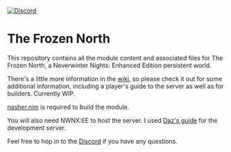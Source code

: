 [![Discord](https://img.shields.io/discord/382306806866771978.svg?colorB=7289DA&label=Discord&logo=Discord&logoColor=7289DA&style=flat-square)](https://discord.gg/qKqRUDZ)

# The Frozen North

This repository contains all the module content and associated files for The Frozen North, a Neverwinter Nights: Enhanced Edition persistent world.

There's a little more information in the [wiki](https://github.com/b5635/the-frozen-north/wiki), so please check it out for some additional information, including a player's guide to the server as well as for builders. Currently WIP.

[nasher.nim](https://github.com/squattingmonk/nasher.nim) is required to build the module.

You will also need NWNX:EE to host the server. I used [Daz's guide](https://github.com/Daztek/NWNX-WSL) for the development server.

Feel free to hop in to the [Discord](https://discord.gg/qKqRUDZ) if you have any questions.

